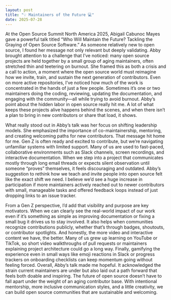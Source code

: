 ```yaml
---
layout: post
title: "💡 Maintainers of the Future 💻"
date: 2025-07-28
---
```

At the Open Source Summit North America 2025, Abigail Cabunoc Mayes gave a powerful talk titled “Who Will Maintain the Future? Tackling the Graying of Open Source Software.” 
As someone relatively new to open source, I found her message not only relevant but deeply validating.  Abby brought attention to a challenge that I’ve noticed: many open source projects are held together by a small group of aging maintainers, often stretched thin and teetering on burnout.
She framed this as both a crisis and a call to action, a moment where the open source world must reimagine how we invite, train, and sustain the next generation of contributors. Even on more active repositories, I’ve noticed how much of the work is concentrated in the hands of just a few people. 
Sometimes it’s one or two maintainers doing the coding, reviewing, updating the documentation, and engaging with the community—all while trying to avoid burnout. Abby’s point about the hidden labor in open source really hit me. 
A lot of what keeps these projects alive happens behind the scenes, and when there isn’t a plan to bring in new contributors or share that load, it shows.

What really stood out in Abby’s talk was her focus on shifting leadership models. She emphasized the importance of co-maintainership, mentoring, and creating welcoming paths for new contributors.
That message hit home for me. Gen Z is often ready and excited to contribute, but we’re navigating unfamiliar systems with limited support.
Many of us are used to fast-paced, collaborative environments such as Slack channels, screen recordings, and interactive documentation.
When we step into a project that communicates mostly through long email threads or expects silent observation until someone “proves” themselves, it feels discouraging and outdated.
Abby’s suggestion to rethink how we teach and invite people into open source felt like the exact shift we need.
I believe we’d see a huge increase in participation if more maintainers actively reached out to newer contributors with small, manageable tasks and offered feedback loops instead of just dropping links to an issue tracker. 

From a Gen Z perspective, I’d add that visibility and purpose are key motivators. When we can clearly see the real-world impact of our work even if it’s something as simple as improving documentation or fixing a small bug it drives us to stay involved.
It also helps when communities recognize contributions publicly, whether that’s through badges, shoutouts, or contributor spotlights. And honestly, the more video and interactive content we have, the better.
Many of us grew up learning on YouTube or TikTok, so short video walkthroughs of pull requests or maintainers explaining project architecture could go a long way.
Finally, gamifying the experience even in small ways like emoji reactions in Slack or progress trackers on onboarding checklists can keep momentum going without feeling forced. Overall, Abby’s talk made me hopeful.
It acknowledged the strain current maintainers are under but also laid out a path forward that feels both doable and inspiring. The future of open source doesn’t have to fall apart under the weight of an aging contributor base.
With intentional mentorship, more inclusive communication styles, and a little creativity, we can build open source communities that are sustainable and welcoming. 

